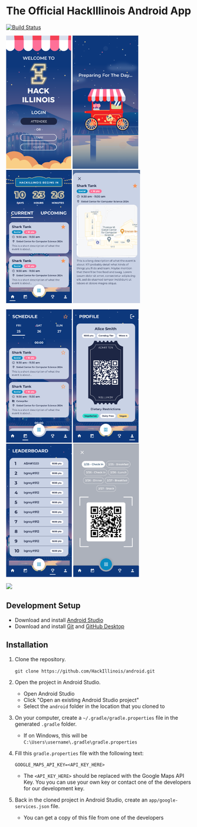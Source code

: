 # The Official HackIllinois Android App
[![Build Status](https://github.com/hackillinois/android/workflows/CI/badge.svg)](https://github.com/HackIllinois/android/actions)

<img src="screenshots/welcome_screen_2023.png" height="360"/> <img src="screenshots/loading_screen_2023.png" height="360"/> <img src="screenshots/home_screen_2023.png" height="360"/> <img src="screenshots/card_screen_2023.png" height="360"/> 

<img src="screenshots/schedule_screen_2023.png" height="360"/> <img src="screenshots/profile_screen_2023.png" height="360"/> <img src="screenshots/leaderboard_screen_2023.png" height="360"/> <img src="screenshots/scanner_screen_2023.png" height="360"/>

[<img src="https://freelogopng.com/images/all_img/1664287128google-play-store-logo-png.png" height="45">](https://play.google.com/store/apps/details?id=org.hackillinois.android.release)

## Development Setup
* Download and install [Android Studio](https://developer.android.com/studio)
* Download and install [Git](https://git-scm.com/downloads) and [GitHub Desktop](https://desktop.github.com/)

## Installation
1. Clone the repository.

   `git clone https://github.com/HackIllinois/android.git`

2. Open the project in Android Studio.
     - Open Android Studio
     - Click "Open an existing Android Studio project"
     - Select the `android` folder in the location that you cloned to

3. On your computer, create a `~/.gradle/gradle.properties` file in the generated `.gradle` folder.
     - If on Windows, this will be `C:\Users\username\.gradle\gradle.properties`

4. Fill this `gradle.properties` file with the following text:
    ```
    GOOGLE_MAPS_API_KEY=<API_KEY_HERE>
    ```
     - The `<API_KEY_HERE>` should be replaced with the Google Maps API Key. You you can use your own key or contact one of the developers for our development key.

5. Back in the cloned project in Android Studio, create an `app/google-services.json` file.
     - You can get a copy of this file from one of the developers

